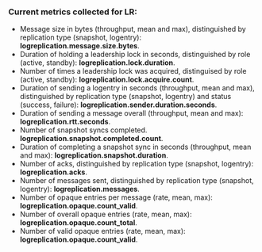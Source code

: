 ### Current metrics collected for LR:

  * Message size in bytes (throughput, mean and max), distinguished by replication type (snapshot, logentry): **logreplication.message.size.bytes**.
  * Duration of holding a leadership lock in seconds, distinguished by role (active, standby): **logreplication.lock.duration**.
  * Number of times a leadership lock was acquired, distinguised by role (active, standby): **logreplication.lock.acquire.count**.
  * Duration of sending a logentry in seconds (throughput, mean and max), distinguished by replication type (snapshot, logentry) and status (success, failure): **logreplication.sender.duration.seconds**.
  * Duration of sending a message overall (throughput, mean and max): **logreplication.rtt.seconds**.
  * Number of snapshot syncs completed. **logreplication.snapshot.completed.count**.
  * Duration of completing a snapshot sync in seconds (throughput, mean and max): **logreplication.snapshot.duration**.
  * Number of acks, distinguished by replication type (snapshot, logentry): **logreplication.acks**.
  * Number of messages sent, distinguished by replication type (snapshot, logentry): **logreplication.messages**.
  * Number of opaque entries per message (rate, mean, max): **logreplication.opaque.count_valid**.
  * Number of overall opaque entries (rate, mean, max): **logreplication.opaque.count_total**.
  * Number of valid opaque entries (rate, mean, max): **logreplication.opaque.count_valid**.
